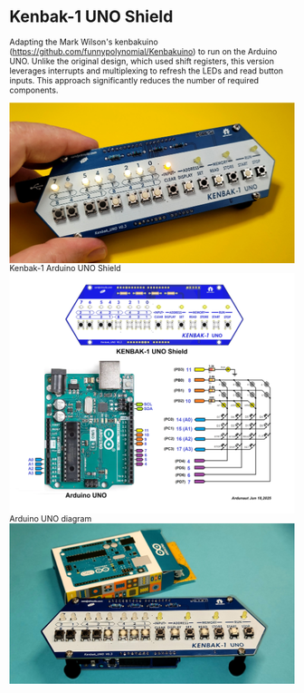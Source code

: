 # Kenbak-1 UNO Shield
Adapting the Mark Wilson's kenbakuino (https://github.com/funnypolynomial/Kenbakuino) to run on the Arduino UNO.
Unlike the original design, which used shift registers, this version leverages interrupts and multiplexing to refresh the LEDs and read button inputs.
This approach significantly reduces the number of required components.

<div style="text-align: center;">
  <img src="/Pictures/Kenbak_UNO_Shield.jpg" alt="Centered image" style="display: block; margin: 0 auto;">
</div>
Kenbak-1 Arduino UNO Shield

<div style="text-align: center;">
  <img src="/Pictures/Kenbak_UNO_Diagram.png" alt="Centered image" style="display: block; margin: 0 auto;">
</div>
Arduino UNO diagram

<div style="text-align: center;">
  <img src="/Pictures/Kenbak-1_UNO_01.jpg" alt="Centered image" style="display: block; margin: 0 auto;">
</div>
